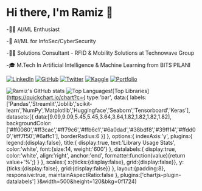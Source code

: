 # Hi there, I'm Ramiz 👋

-🧑‍💻 AI/ML Enthusiast

-🔐 AI/ML for InfoSec/CyberSecurity

-🧑‍💻 Solutions Consultant - RFID & Mobility Solutions at Technowave Group

-🎓 M.Tech In Artificial Intelligence & Machine Learning from BITS PILANI 

[![LinkedIn](https://img.shields.io/badge/LinkedIn-%230077B5.svg?logo=linkedin&logoColor=white)](https://linkedin.com/in/ramizpa)
[![GitHub](https://img.shields.io/badge/GitHub-%23121011.svg?logo=github&logoColor=white)](https://github.com/ramizpa)
[![Twitter](https://img.shields.io/badge/Twitter-%231DA1F2.svg?logo=twitter&logoColor=white)](https://twitter.com/ramizpa)
[![Kaggle](https://img.shields.io/badge/Kaggle-%2300C4B4.svg?logo=kaggle&logoColor=white)](https://kaggle.com/ramizpa)
[![Portfolio](https://img.shields.io/badge/Portfolio-%23FF5733.svg?logo=google-chrome&logoColor=white)](https://ramizpa.com)


![Ramiz's GitHub stats](https://github-readme-stats.vercel.app/api?username=ramizpa&show_icons=true&theme=radical)
![Top Languages](https://github-readme-stats.vercel.app/api/top-langs/?username=ramizpa&show_icons=true&theme=radical)![Top Libraries](https://quickchart.io/chart?c={
  type:'bar',
  data:{
    labels:['Pandas','Streamlit','Joblib','scikit-learn','NumPy','Matplotlib','Huggingface','Seaborn','Tensorboard','Keras'],
    datasets:[{
      data:[9.09,9.09,5.45,5.45,3.64,3.64,1.82,1.82,1.82,1.82],
      backgroundColor:['#ff0080','#ff3cac','#ff79c6','#ffb6c1','#6a0dad','#38bdf8','#39ff14','#ffdd00','#ff7f50','#6affc1'],
      borderRadius:6
    }]
  },
  options:{
    indexAxis:'y',
    plugins:{
      legend:{display:false},
      title:{
        display:true,
        text:'Library Usage Stats',
        color:'white',
        font:{size:14, weight:'600'}
      },
      datalabels:{
        display:true,
        color:'white',
        align:'right',
        anchor:'end',
        formatter:function(value){return value+'%';}
      }
    },
    scales:{
      x:{ticks:{display:false}, grid:{display:false}},
      y:{ticks:{display:false}, grid:{display:false}}
    },
    layout:{padding:8},
    responsive:true,
    maintainAspectRatio:false
  },
  plugins:['chartjs-plugin-datalabels']
}&width=500&height=120&bkg=0f1724)






